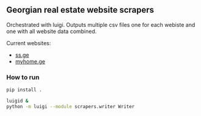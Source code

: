 ## Georgian real estate website scrapers

Orchestrated with luigi. Outputs multiple csv files one for each webiste and one with all website data combined.

Current websites:
- [ss.ge](https://home.ss.ge/ka/udzravi-qoneba)
- [myhome.ge](https://www.myhome.ge/ka/)

### How to run
```sh
pip install .

luigid &
python -m luigi --module scrapers.writer Writer
```
